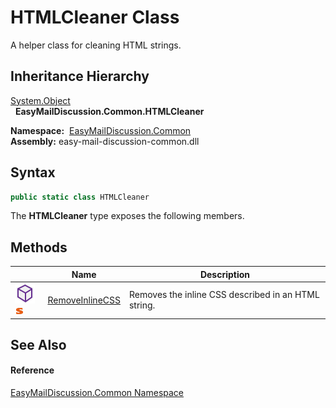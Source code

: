 HTMLCleaner Class
=================
A helper class for cleaning HTML strings.


Inheritance Hierarchy
---------------------
[System.Object][1]  
  **EasyMailDiscussion.Common.HTMLCleaner**  

  **Namespace:**  [EasyMailDiscussion.Common][2]  
  **Assembly:** easy-mail-discussion-common.dll

Syntax
------

```csharp
public static class HTMLCleaner
```

The **HTMLCleaner** type exposes the following members.


Methods
-------

|                                  | Name                 | Description                                         |
| -------------------------------- | -------------------- | --------------------------------------------------- |
| ![Public method]![Static member] | [RemoveInlineCSS][3] | Removes the inline CSS described in an HTML string. |


See Also
--------

#### Reference
[EasyMailDiscussion.Common Namespace][2]  

[1]: https://docs.microsoft.com/dotnet/api/system.object
[2]: ../README.md
[3]: RemoveInlineCSS.md
[Public method]: ../../icons/pubmethod.svg "Public method"
[Static member]: ../../icons/static.gif "Static member"